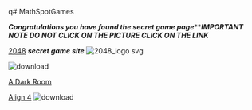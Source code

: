 q# MathSpotGames

***Congratulations you have found the secret game page********IMPORTANT NOTE DO NOT CLICK ON THE PICTURE CLICK ON THE LINK***

[2048](https://abc6782.github.io/games/2048/index.html) ***secret game site***
![2048_logo svg](https://github.com/Cosmosinagalaxy/MathSpotGames/assets/144862171/44ee7b4d-522a-418c-b3a6-3f3f6a316707)  

![download](https://github.com/Cosmosinagalaxy/MathSpotGames/assets/144862171/16898598-6d93-4c4f-be3d-6282f060496d)

[A Dark Room](https://abc6782.github.io/games/adarkroom/index.html) 



 [Align 4](https://abc6782.github.io/games/align-4/index.html)
![download](https://github.com/Cosmosinagalaxy/MathSpotGames/assets/144862171/43d01017-9ea9-4a30-8997-e78d7ef7efaf)

